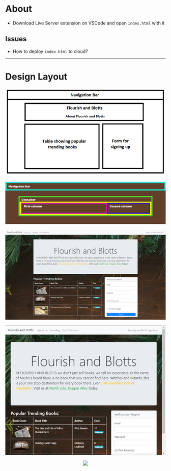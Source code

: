 
# About
- Download Live Server extension on VSCode and open `index.html` with it

## Issues
- How to deploy `index.html` to cloud?

-------------------------------------------------------------------------------------------------

# Design Layout
<p align="center">
  <img src="requirements/indexhtmllayout.png">
  <p>
  <img src="requirements/layoutwithborder.png">
  <p>
  <img src="requirements/mainpagelarge.png">
  <p align="center">
  <img src="requirements/mainpagemedium.jpeg">
  <p align="center">
  <img src="requirements/smallscreen.gif">
</p>
